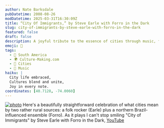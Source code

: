 ```yaml
---
author: Nate Barksdale
pubDatetime: 2008-08-26
modDatetime: 2025-03-31T16:30:09Z
title: “City Of Immigrants,” by Steve Earle with Forro in the Dark
slug: city-of-immigrants-by-steve-earle-with-forro-in-the-dark
featured: false
draft: false
description: A joyful tribute to the essence of cities through music, featuring "City of Immigrants" by Steve Earle with Forro in the Dark.
emoji: 🌆
tags:
  - 🧉 South America
  - 🌍 Culture-Making.com
  - 🌆 Cities
  - 🎵 Music
haiku: |
  City life embraced,  
  Cultures blend and unite,  
  Joy in every note.
coordinates: [40.7128, -74.0060]
---
```


[![photo](http://culture-making.com/media/cityofimmigrants.jpg)](http://www.youtube.com/watch?v=nWnGctWs4JM)
Here's a beautifully straightforward celebration of what cities mean by two rather rural sources: a folk rocker (Earle) plus a northern Brazil-influenced ensemble (Forro). As it plays I can't stop smiling
"City of Immigrants" by Steve Earle with Forro in the Dark, [YouTube](http://www.youtube.com/watch?v=nWnGctWs4JM)
